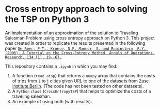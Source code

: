 # Cross entropy approach to solving the TSP on Python 3
An implementation of an approximation of the solution to Traveling Salesman Problem using cross entropy approach on Python 3. This project was created in order to replicate the results presented in the following paper 
[`De Boer, P-T., Kroese, D.P, Mannor, S. and Rubinstein, R.Y. (2005). A Tutorial on the Cross-Entropy Method. Annals of Operations Research, 134 (1), 19--67.`](https://scholar.google.ru/scholar?hl=en&q=A+Tutorial+on+the+Cross-Entropy+Method&as_sdt=1%2C5&as_sdtp=&oq=)

This repository contains a `.ipynb` in which you may find: 
  1. A function (`read_atsp`) that returns a `numpy` array that contains the costs of trips from `i` to `j` cities given URL to one of the datasets from [Zuse Institute Berlin](http://elib.zib.de/pub/mp-testdata/tsp/tsplib/atsp/index.html). (The code has not been tested on other datasets). 
  2. A `Python` `class` (`CrossEntropyTSP`) that helps to optimize the costs of a traveling salesman.
  3. An example of using both (with results).
